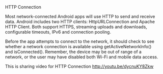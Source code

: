 HTTP Connection

Most network-connected Android apps will use HTTP to send and receive data. Android includes two HTTP clients: HttpURLConnection and Apache HTTP Client. Both support HTTPS, streaming uploads and downloads, configurable timeouts, IPv6 and connection pooling.

Before the app attempts to connect to the network, it should check to see whether a network connection is available using getActiveNetworkInfo() and isConnected(). Remember, the device may be out of range of a network, or the user may have disabled both Wi-Fi and mobile data access. 

This is sharing video for HTTP Connection
http://youtu.be/dycnuKY8Zkw
